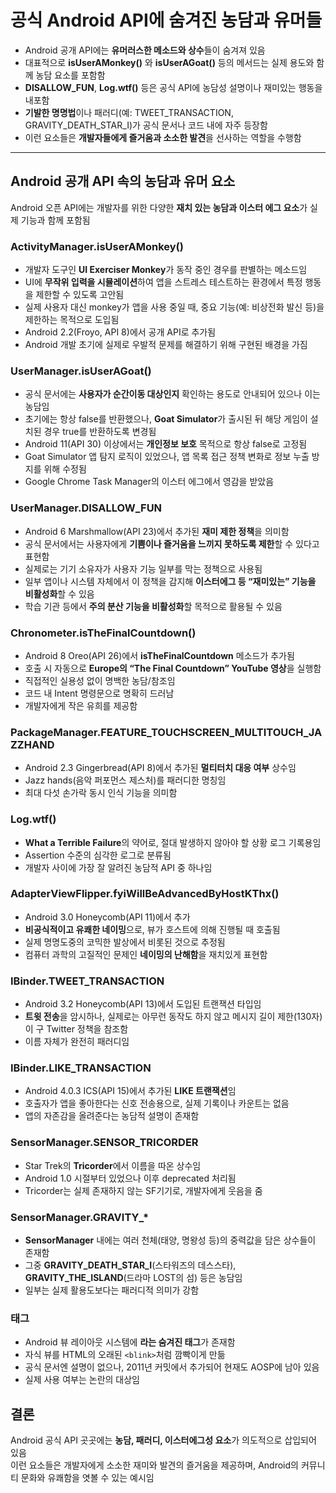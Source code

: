 # 공식 Android API에 숨겨진 농담과 유머들


* Android 공개 API에는 **유머러스한 메소드와 상수**들이 숨겨져 있음
* 대표적으로 **isUserAMonkey()** 와 **isUserAGoat()** 등의 메서드는 실제 용도와 함께 농담 요소를 포함함
* **DISALLOW\_FUN**, **Log.wtf()** 등은 공식 API에 농담성 설명이나 재미있는 행동을 내포함
* **기발한 명명법**이나 패러디(예: TWEET\_TRANSACTION, GRAVITY\_DEATH\_STAR\_I)가 공식 문서나 코드 내에 자주 등장함
* 이런 요소들은 **개발자들에게 즐거움과 소소한 발견**을 선사하는 역할을 수행함

---

Android 공개 API 속의 농담과 유머 요소
---------------------------

Android 오픈 API에는 개발자를 위한 다양한 **재치 있는 농담과 이스터 에그 요소**가 실제 기능과 함께 포함됨

### ActivityManager.isUserAMonkey()

* 개발자 도구인 **UI Exerciser Monkey**가 동작 중인 경우를 판별하는 메소드임
* UI에 **무작위 입력을 시뮬레이션**하여 앱을 스트레스 테스트하는 환경에서 특정 행동을 제한할 수 있도록 고안됨
* 실제 사용자 대신 monkey가 앱을 사용 중일 때, 중요 기능(예: 비상전화 발신 등)을 제한하는 목적으로 도입됨
* Android 2.2(Froyo, API 8)에서 공개 API로 추가됨
* Android 개발 초기에 실제로 우발적 문제를 해결하기 위해 구현된 배경을 가짐

### UserManager.isUserAGoat()

* 공식 문서에는 **사용자가 순간이동 대상인지** 확인하는 용도로 안내되어 있으나 이는 농담임
* 초기에는 항상 false를 반환했으나, **Goat Simulator**가 출시된 뒤 해당 게임이 설치된 경우 true를 반환하도록 변경됨
* Android 11(API 30) 이상에서는 **개인정보 보호** 목적으로 항상 false로 고정됨
* Goat Simulator 앱 탐지 로직이 있었으나, 앱 목록 접근 정책 변화로 정보 누출 방지를 위해 수정됨
* Google Chrome Task Manager의 이스터 에그에서 영감을 받았음

### UserManager.DISALLOW\_FUN

* Android 6 Marshmallow(API 23)에서 추가된 **재미 제한 정책**을 의미함
* 공식 문서에서는 사용자에게 **기쁨이나 즐거움을 느끼지 못하도록 제한**할 수 있다고 표현함
* 실제로는 기기 소유자가 사용자 기능 일부를 막는 정책으로 사용됨
* 일부 앱이나 시스템 자체에서 이 정책을 감지해 **이스터에그 등 “재미있는” 기능을 비활성화**할 수 있음
* 학습 기관 등에서 **주의 분산 기능을 비활성화**할 목적으로 활용될 수 있음

### Chronometer.isTheFinalCountdown()

* Android 8 Oreo(API 26)에서 **isTheFinalCountdown** 메소드가 추가됨
* 호출 시 자동으로 **Europe의 “The Final Countdown” YouTube 영상**을 실행함
* 직접적인 실용성 없이 명백한 농담/참조임
* 코드 내 Intent 명령문으로 명확히 드러남
* 개발자에게 작은 유희를 제공함

### PackageManager.FEATURE\_TOUCHSCREEN\_MULTITOUCH\_JAZZHAND

* Android 2.3 Gingerbread(API 8)에서 추가된 **멀티터치 대응 여부** 상수임
* Jazz hands(음악 퍼포먼스 제스처)를 패러디한 명칭임
* 최대 다섯 손가락 동시 인식 기능을 의미함

### Log.wtf()

* **What a Terrible Failure**의 약어로, 절대 발생하지 않아야 할 상황 로그 기록용임
* Assertion 수준의 심각한 로그로 분류됨
* 개발자 사이에 가장 잘 알려진 농담적 API 중 하나임

### AdapterViewFlipper.fyiWillBeAdvancedByHostKThx()

* Android 3.0 Honeycomb(API 11)에서 추가
* **비공식적이고 유쾌한 네이밍**으로, 뷰가 호스트에 의해 진행될 때 호출됨
* 실제 명명도중의 코믹한 발상에서 비롯된 것으로 추정됨
* 컴퓨터 과학의 고질적인 문제인 **네이밍의 난해함**을 재치있게 표현함

### IBinder.TWEET\_TRANSACTION

* Android 3.2 Honeycomb(API 13)에서 도입된 트랜잭션 타입임
* **트윗 전송**을 암시하나, 실제로는 아무런 동작도 하지 않고 메시지 길이 제한(130자)이 구 Twitter 정책을 참조함
* 이름 자체가 완전히 패러디임

### IBinder.LIKE\_TRANSACTION

* Android 4.0.3 ICS(API 15)에서 추가된 **LIKE 트랜잭션**임
* 호출자가 앱을 좋아한다는 신호 전송용으로, 실제 기록이나 카운트는 없음
* 앱의 자존감을 올려준다는 농담적 설명이 존재함

### SensorManager.SENSOR\_TRICORDER

* Star Trek의 **Tricorder**에서 이름을 따온 상수임
* Android 1.0 시절부터 있었으나 이후 deprecated 처리됨
* Tricorder는 실제 존재하지 않는 SF기기로, 개발자에게 웃음을 줌

### SensorManager.GRAVITY\_\*

* **SensorManager** 내에는 여러 천체(태양, 명왕성 등)의 중력값을 담은 상수들이 존재함
* 그중 **GRAVITY\_DEATH\_STAR\_I**(스타워즈의 데스스타), **GRAVITY\_THE\_ISLAND**(드라마 LOST의 섬) 등은 농담임
* 일부는 실제 활용도보다는 패러디적 의미가 강함

### <blink> 태그

* Android 뷰 레이아웃 시스템에 **<blink>라는 숨겨진 태그**가 존재함
* 자식 뷰를 HTML의 오래된 `<blink>`처럼 깜빡이게 만듦
* 공식 문서엔 설명이 없으나, 2011년 커밋에서 추가되어 현재도 AOSP에 남아 있음
* 실제 사용 여부는 논란의 대상임

결론
--

Android 공식 API 곳곳에는 **농담, 패러디, 이스터에그성 요소**가 의도적으로 삽입되어 있음  
이런 요소들은 개발자에게 소소한 재미와 발견의 즐거움을 제공하며, Android의 커뮤니티 문화와 유쾌함을 엿볼 수 있는 예시임

